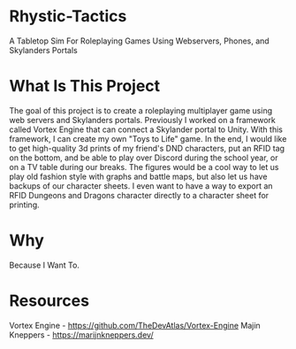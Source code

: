 # Rhystic-Tactics
 A Tabletop Sim For Roleplaying Games Using Webservers, Phones, and Skylanders Portals

# What Is This Project
The goal of this project is to create a roleplaying multiplayer game using web servers and Skylanders portals. Previously I worked on a framework called Vortex Engine that can connect a Skylander portal to Unity. With this framework, I can create my own "Toys to Life" game. In the end, I would like to get high-quality 3d prints of my friend's DND characters, put an RFID tag on the bottom, and be able to play over Discord during the school year, or on a TV table during our breaks. The figures would be a cool way to let us play old fashion style with graphs and battle maps, but also let us have backups of our character sheets. I even want to have a way to export an RFID Dungeons and Dragons character directly to a character sheet for printing.

# Why
Because I Want To.

# Resources
Vortex Engine - https://github.com/TheDevAtlas/Vortex-Engine
Majin Kneppers - https://marijnkneppers.dev/
